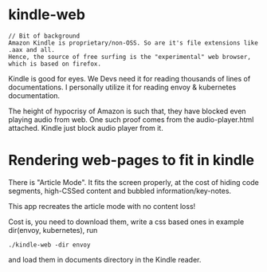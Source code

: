 # kindle-web

    // Bit of background
    Amazon Kindle is proprietary/non-OSS. So are it's file extensions like .aax and all.
    Hence, the source of free surfing is the "experimental" web browser, which is based on firefox.

Kindle is good for eyes. We Devs need it for reading thousands of lines of documentations.
I personally utilize it for reading envoy & kubernetes documentation.

The height of hypocrisy of Amazon is such that, they have blocked even playing audio from web.
One such proof comes from the audio-player.html attached. Kindle just block audio player from it.

# Rendering web-pages to fit in kindle

There is "Article Mode". It fits the screen properly, at the cost of hiding code segments, 
high-CSSed content and bubbled information/key-notes.

This app recreates the article mode with no content loss! 

Cost is, you need to download them, write a css based ones in example dir(envoy, kubernetes),
run 

    ./kindle-web -dir envoy
and load them in documents directory in the Kindle reader.